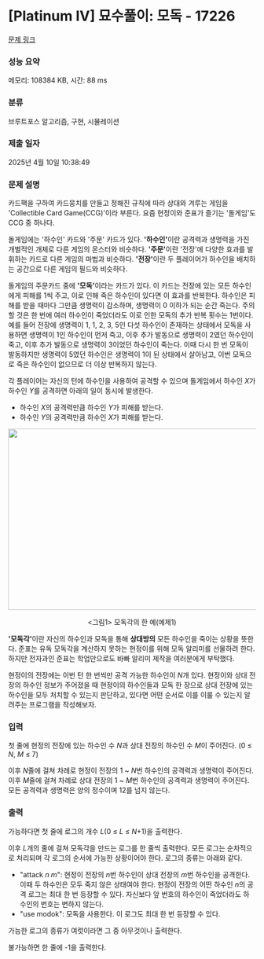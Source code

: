 # [Platinum IV] 묘수풀이: 모독 - 17226 

[문제 링크](https://www.acmicpc.net/problem/17226) 

### 성능 요약

메모리: 108384 KB, 시간: 88 ms

### 분류

브루트포스 알고리즘, 구현, 시뮬레이션

### 제출 일자

2025년 4월 10일 10:38:49

### 문제 설명

<p>카드팩을 구하여 카드뭉치를 만들고 정해진 규칙에 따라 상대와 겨루는 게임을 'Collectible Card Game(CCG)'이라 부른다. 요즘 현정이와 준표가 즐기는 '돌게임'도 CCG 중 하나다.</p>

<p>돌게임에는 '하수인' 카드와 '주문' 카드가 있다. <strong>'하수인'</strong>이란 공격력과 생명력을 가진 개별적인 개체로 다른 게임의 몬스터와 비슷하다. <strong>'주문'</strong>이란 '전장'에 다양한 효과를 발휘하는 카드로 다른 게임의 마법과 비슷하다. <strong>'전장'</strong>이란 두 플레이어가 하수인을 배치하는 공간으로 다른 게임의 필드와 비슷하다.</p>

<p>돌게임의 주문카드 중에 <strong>'모독'</strong>이라는 카드가 있다. 이 카드는 전장에 있는 모든 하수인에게 피해를 1씩 주고, 이로 인해 죽은 하수인이 있다면 이 효과를 반복한다. 하수인은 피해를 받을 때마다 그만큼 생명력이 감소하며, 생명력이 0 이하가 되는 순간 죽는다. 주의할 것은 한 번에 여러 하수인이 죽었더라도 이로 인한 모독의 추가 반복 횟수는 1번이다. 예를 들어 전장에 생명력이 1, 1, 2, 3, 5인 다섯 하수인이 존재하는 상태에서 모독을 사용하면 생명력이 1인 하수인이 먼저 죽고, 이후 추가 발동으로 생명력이 2였던 하수인이 죽고, 이후 추가 발동으로 생명력이 3이었던 하수인이 죽는다. 이때 다시 한 번 모독이 발동하지만 생명력이 5였던 하수인은 생명력이 1이 된 상태에서 살아남고, 이번 모독으로 죽은 하수인이 없으므로 더 이상 반복하지 않는다.</p>

<p>각 플레이어는 자신의 턴에 하수인을 사용하여 공격할 수 있으며 돌게임에서 하수인 <em>X</em>가 하수인 <em>Y</em>를 공격하면 아래의 일이 동시에 발생한다.</p>

<ul>
	<li>하수인 <em>X</em>의 공격력만큼 하수인 <em>Y</em>가 피해를 받는다.</li>
	<li>하수인 <em>Y</em>의 공격력만큼 하수인 <em>X</em>가 피해를 받는다.</li>
</ul>

<p style="text-align: center;"><img alt="" src="https://upload.acmicpc.net/f087b003-3ae4-457b-9fc4-bd01f9b0fb82/-/preview/" style="width: 800px; height: 369px;"></p>

<p style="text-align: center;"><그림1> 모독각의 한 예(예제1)</p>

<p><strong>'모독각'</strong>이란 자신의 하수인과 모독을 통해 <strong>상대방의</strong> 모든 하수인을 죽이는 상황을 뜻한다. 준표는 유독 모독각을 계산하지 못하는 현정이를 위해 모독 알리미를 선물하려 한다. 하지만 전자과인 준표는 학업만으로도 바빠 알리미 제작을 여러분에게 부탁했다. </p>

<p>현정이의 전장에는 이번 턴 한 번씩만 공격 가능한 하수인이 <em>N</em>개 있다. 현정이와 상대 전장의 하수인 정보가 주어졌을 때 현정이의 하수인들과 모독 한 장으로 상대 전장에 있는 하수인을 모두 처치할 수 있는지 판단하고, 있다면 어떤 순서로 이를 이룰 수 있는지 알려주는 프로그램을 작성해보자.</p>

### 입력 

 <p>첫 줄에 현정의 전장에 있는 하수인 수 <em>N</em>과 상대 전장의 하수인 수 <em>M</em>이 주어진다. (0 ≤ <em>N</em>, <em>M</em> ≤ 7)</p>

<p>이후 <em>N</em>줄에 걸쳐 차례로 현정이 전장의 1 ~ <em>N</em>번 하수인의 공격력과 생명력이 주어진다. 이후 <em>M</em>줄에 걸쳐 차례로 상대 전장의 1 ~ <em>M</em>번 하수인의 공격력과 생명력이 주어진다. 모든 공격력과 생명력은 양의 정수이며 12를 넘지 않는다.</p>

### 출력 

 <p>가능하다면 첫 줄에 로그의 개수 <em>L</em>(0 ≤ <em>L</em> ≤ <em>N</em>+1)을 출력한다.</p>

<p>이후 <em>L</em>개의 줄에 걸쳐 모독각을 만드는 로그를 한 줄씩 출력한다. 모든 로그는 순차적으로 처리되며 각 로그의 순서에 가능한 상황이어야 한다. 로그의 종류는 아래와 같다.</p>

<ul>
	<li>"attack <em>n</em> <em>m</em>": 현정이 전장의 <em>n</em>번 하수인이 상대 전장의 <em>m</em>번 하수인을 공격한다. 이때 두 하수인은 모두 죽지 않은 상태여야 한다. 현정이 전장의 어떤 하수인 <em>n</em>의 공격 로그는 최대 한 번 등장할 수 있다. 자신보다 앞 번호의 하수인이 죽었더라도 하수인의 번호는 변하지 않는다.</li>
	<li>"use modok": 모독을 사용한다. 이 로그도 최대 한 번 등장할 수 있다.</li>
</ul>

<p>가능한 로그의 종류가 여럿이라면 그 중 아무것이나 출력한다.</p>

<p>불가능하면 한 줄에 -1을 출력한다.</p>

